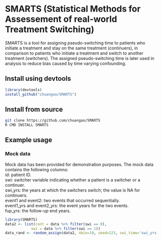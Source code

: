 SMARTS (Statistical Methods for Assessement of real-world Treatment
Switching)
================

<!-- README.md is generated from README.Rmd. Please edit that file -->

SMARTS is a tool for assigning pseudo-switching time to patients who
initiate a treatment and stay on the same treatment (continuers), in
comparison to patients who initiate a treatment and switch to another
treatment (switchers). The assigned pseudo-switching time is later used
in analysis to reduce bias caused by time varying confounding.

## Install using devtools

``` r
library(devtools)
install_github("chuangao/SMARTS")
```

## Install from source

``` bash
git clone https://github.com/chuangao/SMARTS
R CMD INSTALL SMARTS
```

## Example usage
### Mock data
Mock data has been provided for demonstration purposes. The mock data contains the following columns:  
id: patient ID.   
swi: switcher variable indicating whether a patient is a switcher or a continuer.  
swi_yrs: the years at which the switchers switch; the value is NA for continuers.  
event1 and event2: two events that occurred sequentially.  
event1_yrs and event2_yrs: the event years for the two events.  
fup_yrs: the follow-up end years.  

``` r
library(SMARTS)
data2 <- list(cont = data %>% filter(swi == 0),
            swi = data %>% filter(swi == 1))
data_rand <- random_assign(data2, nbin=10, seed=123, swi_time='swi_yrs', cens_time = 'fup_yrs')
```
